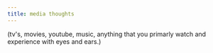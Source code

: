 ```yaml
---
title: media thoughts
---
```

(tv's, movies, youtube, music, anything that you primarly watch and experience with eyes and ears.)